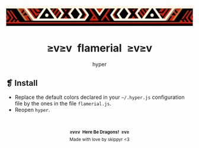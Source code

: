 <p align="center">
    <img alt="" src="../../assets/ornament.webp" />
</p>
<h1 align="center">≥v≥v&ensp;flamerial&ensp;≥v≥v</h1>
<p align="center">hyper</p>

## ❡ Install

- Replace the default colors declared in your `~/.hyper.js` configuration file by the ones in the file `flamerial.js`.
- Reopen `hyper`.

&ensp;
<p align="center"><sup><strong>≥v≥v&ensp;Here Be Dragons!&ensp;≥v≥</strong><br />Made with love by skippyr <3</sup></p>
